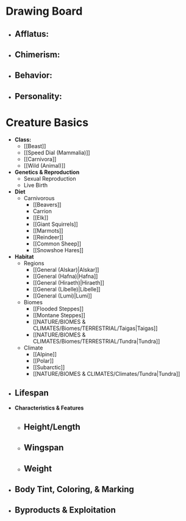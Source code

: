 # Drawing Board
- **Afflatus:**
	- 
- **Chimerism:**
	- 
- **Behavior:**
	- 
- **Personality:**
	- 
# Creature Basics
- **Class:**
	- [[Beast]]
	- [[Speed Dial (Mammalia)]]
	- [[Carnivora]]
	- [[Wild (Animal)]]
- **Genetics & Reproduction**
	- Sexual Reproduction
	- Live Birth
- **Diet**
	- Carnivorous
		- [[Beavers]]
		- Carrion
		- [[Elk]]
		- [[Giant Squirrels]]
		- [[Marmots]]
		- [[Reindeer]]
		- [[Common Sheep]]
		- [[Snowshoe Hares]]
- **Habitat**
	- Regions
		- [[General (Alskar)|Alskar]]
		- [[General (Hafna)|Hafna]]
		- [[General (Hiraeth)|Hiraeth]]
		- [[General (Libelle)|Libelle]]
		- [[General (Lumi)|Lumi]]
	- Biomes
		- [[Flooded Steppes]]
		- [[Montane Steppes]]
		- [[NATURE/BIOMES & CLIMATES/Biomes/TERRESTRIAL/Taigas|Taigas]]
		- [[NATURE/BIOMES & CLIMATES/Biomes/TERRESTRIAL/Tundra|Tundra]]
	- Climate
		- [[Alpine]]
		- [[Polar]]
		- [[Subarctic]]
		- [[NATURE/BIOMES & CLIMATES/Climates/Tundra|Tundra]]
- **Lifespan**
	- 
- **Characteristics & Features**
	- Height/Length
		- 
	- Wingspan
		- 
	- Weight
		- 
- **Body Tint, Coloring, & Marking**
	- 
- **Byproducts & Exploitation**
	- 